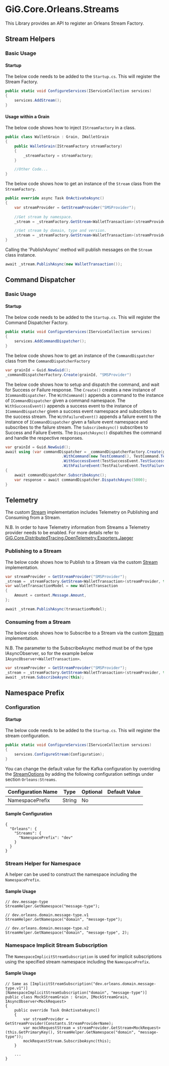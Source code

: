 # GiG.Core.Orleans.Streams

This Library provides an API to register an Orleans Stream Factory.

## Stream Helpers

### Basic Usage

#### Startup

The below code needs to be added to the `Startup.cs`. This will register the Stream Factory.

```csharp
public static void ConfigureServices(IServiceCollection services)
{
    services.AddStream();
}    
```

#### Usage within a Grain

The below code shows how to inject `IStreamFactory` in a class.

```csharp
public class WalletGrain : Grain, IWalletGrain
{
    public WalletGrain(IStreamFactory streamFactory)
    {
        _streamFactory = streamFactory;
    }

    //Other Code...
}
```

The below code shows how to get an instance of the `Stream` class from the `StreamFactory`.

```csharp
public override async Task OnActivateAsync()
{
    var streamProvider = GetStreamProvider("SMSProvider");
    
    //Get stream by namespace.
    _stream = _streamFactory.GetStream<WalletTransaction>(streamProvider, this.GetPrimaryKey(), "WalletTransactions");

    //Get stream by domain, type and version.
    _stream = _streamFactory.GetStream<WalletTransaction>(streamProvider, this.GetPrimaryKey(), "Wallets", "WalletTransactions", 1);
}
```
 
Calling the 'PublishAsync' method will publish messages on the `Stream` class instance.

```csharp
await _stream.PublishAsync(new WalletTransaction());
```

## Command Dispatcher

### Basic Usage

#### Startup

The below code needs to be added to the `Startup.cs`. This will register the Command Dispatcher Factory.

```csharp
public static void ConfigureServices(IServiceCollection services)
{
    services.AddCommandDispatcher();
}    
```

The below code shows how to get an instance of the `CommandDispatcher` class from the `CommandDispatcherFactory`

```csharp
var grainId = Guid.NewGuid();
_commandDispatcherFactory.Create(grainId, "SMSProvider")
```

The below code shows how to setup and dispatch the command, and wait for Success or Failure response. 
The `Create()` creates a new instance of `ICommandDispatcher`.
The `WithCommand()` appends a command to the instance of `ICommandDispatcher` given a command namespace. 
The `WithSuccessEvent()` appends a success event to the instance of `ICommandDispatcher` given a success event namespace and subscribes to the success stream.
The `WithFailureEvent()` appends a failure event to the instance of `ICommandDispatcher` given a failure event namespace and subscribes to the failure stream.
The `SubscribeAsync()` subscribes to Success and Failure Events.
The `DispatchAsync()` dispatches the command and handle the respective responses.

```csharp
var grainId = Guid.NewGuid();
await using (var commandDispatcher = _commandDispatcherFactory.Create(grainId, "SMSProvider")
						 .WithCommand(new TestCommand(), TestCommand.TestCommandNamespace)
                		 .WithSuccessEvent(TestSuccessEvent.TestSuccessEventNamespace)
                     	 .WithFailureEvent(TestFailureEvent.TestFailureEventNamespace))
{
    await commandDispatcher.SubscribeAsync(); 
    var response = await commandDispatcher.DispatchAsync(5000);             
}
```

## Telemetry

The custom [Stream](../src/GiG.Core.Orleans.Streams/Stream.cs) implementation includes Telemetry on Publishing and Consuming from a Stream. 

N.B. In order to have Telemetry information from Streams a Telemetry provider needs to be enabled. For more details refer to [GiG.Core.DistributedTracing.OpenTelemetry.Exporters.Jaeger](GiG.Core.DistributedTracing.OpenTelemetry.Exporters.Jaeger.md)

### Publishing to a Stream

The below code shows how to Publish to a Stream via the custom [Stream](../src/GiG.Core.Orleans.Streams/Stream.cs) implementation.  

```csharp
var streamProvider = GetStreamProvider("SMSProvider");
_stream = _streamFactory.GetStream<WalletTransaction>(streamProvider, this.GetPrimaryKey(), "WalletTransactions");
var walletTransactionModel = new WalletTransaction
{
    Amount = context.Message.Amount,
};

await _stream.PublishAsync(transactionModel);
```

### Consuming from a Stream

The below code shows how to Subscribe to a Stream via the custom [Stream](../src/GiG.Core.Orleans.Streams/Stream.cs) implementation.  

N.B. The parameter to the SubscribeAsync method must be of the type IAsyncObserver<T>, so for the example below ```IAsyncObserver<WalletTransaction>```. 

```csharp
var streamProvider = GetStreamProvider("SMSProvider");
_stream = _streamFactory.GetStream<WalletTransaction>(streamProvider, this.GetPrimaryKey(), "WalletTransactions");
await _stream.SubscribeAsync(this);
```

## Namespace Prefix

### Configuration

#### Startup

The below code needs to be added to the `Startup.cs`. This will register the stream configuration.

```csharp
public static void ConfigureServices(IServiceCollection services)
{
    services.ConfigureStream(Configuration);
}    
```

You can change the default value for the Kafka configuration by overriding the [StreamOptions](../src/GiG.Core.Orleans.Streams.Abstractions/StreamOptions.cs) by adding the following configuration settings under section `Orleans:Streams`.

| Configuration Name | Type   | Optional | Default Value |
|--------------------|--------|----------|---------------|
| NamespacePrefix    | String | No       |               |

#### Sample Configuration

```
{
  "Orleans": {
    "Streams": {
      "NamespacePrefix": "dev"
    }
  }
}
```

### Stream Helper for Namespace

A helper can be used to construct the namespace including the `NamespacePrefix`.

#### Sample Usage

```
// dev.message-type
StreamHelper.GetNamespace("message-type");

// dev.orleans.domain.message-type.v1
StreamHelper.GetNamespace("domain", "message-type");

// dev.orleans.domain.message-type.v2
StreamHelper.GetNamespace("domain", "message-type", 2);
```

### Namespace Implicit Stream Subscription

The `NamespaceImplicitStreamSubscription` is used for implicit subscriptions using the specified stream namespace including the `NamespacePrefix`.

#### Sample Usage

```
// Same as [ImplicitStreamSubscription("dev.orleans.domain.message-type.v1")]
[NamespaceImplicitStreamSubscription("domain", "message-type")]
public class MockStreamGrain : Grain, IMockStreamGrain, IAsyncObserver<MockRequest>
{
    public override Task OnActivateAsync()
    {
        var streamProvider = GetStreamProvider(Constants.StreamProviderName);
        var mockRequestStream = streamProvider.GetStream<MockRequest>(this.GetPrimaryKey(), StreamHelper.GetNamespace("domain", "message-type"));
        mockRequestStream.SubscribeAsync(this);
    }

    ...
}
```